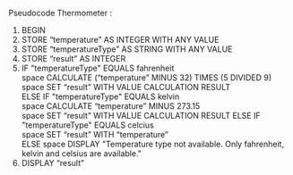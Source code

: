 Pseudocode Thermometer :  
1. BEGIN
2. STORE “temperature” AS INTEGER WITH ANY VALUE  
3. STORE “temperatureType” AS STRING WITH ANY VALUE  
4. STORE “result” AS INTEGER  
5. IF "temperatureType" EQUALS fahrenheit  
        space&nbsp;CALCULATE (“temperature” MINUS 32) TIMES (5 DIVIDED 9)  
        space&nbsp;SET “result” WITH VALUE CALCULATION RESULT  
    ELSE IF "temperatureType" EQUALS kelvin  
        space&nbsp;CALCULATE “temperature” MINUS 273.15  
        space&nbsp;SET “result” WITH VALUE CALCULATION RESULT 
    ELSE IF "temperatureType" EQUALS celcius  
        space&nbsp;SET “result” WITH “temperature”  
    ELSE
        space&nbsp;DISPLAY "Temperature type not available. Only fahrenheit, kelvin and celsius are available."  
6. DISPLAY “result”  
